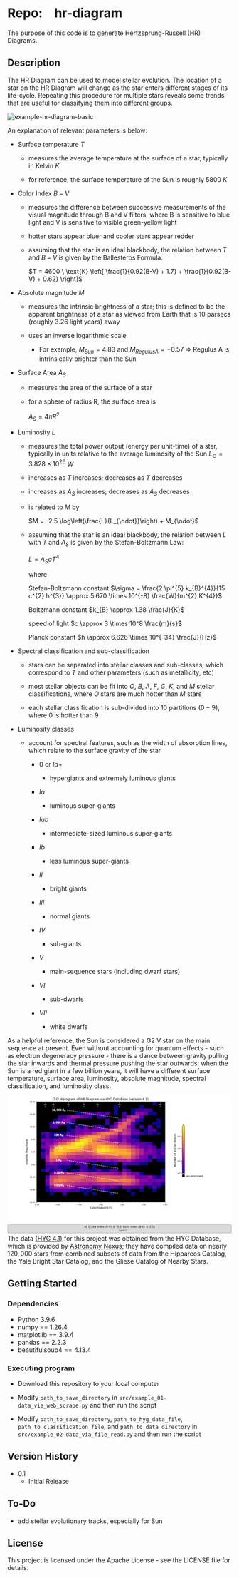 # Repo:    hr-diagram

The purpose of this code is to generate Hertzsprung-Russell (HR) Diagrams.

## Description

The HR Diagram can be used to model stellar evolution. The location of a star on the HR Diagram will change as the star enters different stages of its life-cycle. Repeating this procedure for multiple stars reveals some trends that are useful for classifying them into different groups.

<img src="output/example_01-data_via_web_scrape/HR_Diagram-LuminosityClass-Luminosity_VS_ColorIndex(BV)-wSun-wIsoRadius-wSpectralTypes_MarkAt9V.png" title="" alt="example-hr-diagram-basic" data-align="center">

An explanation of relevant parameters is below:

* Surface temperature $T$
  
  * measures the average temperature at the surface of a star, typically in Kelvin $K$
  
  * for reference, the surface temperature of the Sun is roughly $5800$ $K$

* Color Index $B-V$
  
  * measures the difference between successive measurements of the visual magnitude through B and V filters, where B is sensitive to blue light and V is sensitive to visible green-yellow light
  
  * hotter stars appear bluer and cooler stars appear redder
  
  * assuming that the star is an ideal blackbody, the relation between $T$ and $B-V$ is given by the Ballesteros Formula:
    
    $T = 4600 \ \text{K} \left[ \frac{1}{0.92(B-V) + 1.7} + \frac{1}{0.92(B-V) + 0.62} \right]$

* Absolute magnitude $M$
  
  * measures the intrinsic brightness of a star; this is defined to be the apparent brightness of a star as viewed from Earth that is 10 parsecs (roughly 3.26 light years) away
  
  * uses an inverse logarithmic scale
    
    * For example, $M_{Sun} = 4.83$ and $M_{Regulus A} = -0.57$ ⇒ Regulus A is intrinsically brighter than the Sun

* Surface Area $A_{S}$
  
  * measures the area of the surface of a star
  
  * for a sphere of radius R, the surface area is
    
    $A_{S} = 4 \pi R^{2}$

* Luminosity $L$
  
  * measures the total power output (energy per unit-time) of a star, typically in units relative to the average luminosity of the Sun $L_{\odot} = 3.828 \times 10^{26}$ $W$
  
  * increases as $T$ increases; decreases as $T$ decreases
  
  * increases as $A_{S}$ increases; decreases as $A_{S}$ decreases
  
  * is related to $M$ by 
    
    $M = -2.5 \log\left(\frac{L}{L_{\odot}}\right) + M_{\odot}$
  
  * assuming that the star is an ideal blackbody, the relation between $L$ with $T$ and $A_{S}$ is given by the Stefan-Boltzmann Law:
    
    $L = A_{S} \sigma T^{4}$
    
    where 
    
    Stefan-Boltzmann constant $\sigma = \frac{2 \pi^{5} k_{B}^{4}}{15 c^{2} h^{3}} \approx 5.670 \times 10^{-8} \frac{W}{m^{2} K^{4}}$ 
    
    Boltzmann constant $k_{B} \approx 1.38 \frac{J}{K}$
    
    speed of light $c \approx 3 \times 10^8 \frac{m}{s}$
    
    Planck constant $h \approx 6.626 \times 10^{-34} \frac{J}{Hz}$

* Spectral classification and sub-classification
  
  * stars can be separated into stellar classes and sub-classes, which correspond to $T$ and other parameters (such as metallicity, etc)
  
  * most stellar objects can be fit into $O$, $B$, $A$, $F$, $G$, $K$, and $M$ stellar classifications, where $O$ stars are much hotter than $M$ stars
  
  * each stellar classification is sub-divided into 10 partitions ($0 - 9$), where $0$ is hotter than $9$ 

* Luminosity classes
  
  * account for spectral features, such as the width of absorption lines, which relate to the surface gravity of the star
    
    * $0$ or $Ia+$
      
      * hypergiants and extremely luminous giants
    
    * $Ia$
      
      * luminous super-giants
    
    * $Iab$
      
      * intermediate-sized luminous super-giants
    
    * $Ib$
      
      * less luminous super-giants
    
    * $II$
      
      * bright giants
    
    * $III$
      
      * normal giants
    
    * $IV$
      
      * sub-giants
    
    * $V$
      
      * main-sequence stars (including dwarf stars)
    
    * $VI$
      
      * sub-dwarfs
    
    * $VII$
      
      * white dwarfs

As a helpful reference, the Sun is considered a G2 V star on the main sequence at present. Even without accounting for quantum effects - such as electron degeneracy pressure - there is a dance between gravity pulling the star inwards and thermal pressure pushing the star outwards; when the Sun is a red giant in a few billion years, it will have a different surface temperature, surface area, luminosity, absolute magnitude, spectral classification, and luminosity class. 

<img src="output/example_01-data_via_web_scrape/HR_Diagram-2DHistogram-AbsoluteMagnitude_VS_ColorIndex(BV)-wSun-wIsoRadius-wSpectralTypes_MarkAt9V.png" title="" alt="example-2D_histogram" data-align="center">The data [(HYG 4.1)](https://www.astronexus.com/downloads/catalogs/hygdata_v41.csv.gz) for this project was obtained from the HYG Database, which is provided by [Astronomy Nexus](https://www.astronexus.com/projects/hyg); they have compiled data on nearly $120,000$ stars from combined subsets of data from the Hipparcos Catalog, the Yale Bright Star Catalog, and the Gliese Catalog of Nearby Stars.

## Getting Started

### Dependencies

* Python 3.9.6
* numpy == 1.26.4
* matplotlib == 3.9.4
* pandas == 2.2.3
* beautifulsoup4 == 4.13.4 

### Executing program

* Download this repository to your local computer

* Modify `path_to_save_directory` in `src/example_01-data_via_web_scrape.py` and then run the script

* Modify `path_to_save_directory`, `path_to_hyg_data_file`,
  `path_to_classification_file`, and `path_to_data_directory`  in `src/example_02-data_via_file_read.py` and then run the script

## Version History

* 0.1
  * Initial Release

## To-Do
* add stellar evolutionary tracks, especially for Sun

## License

This project is licensed under the Apache License - see the LICENSE file for details.

